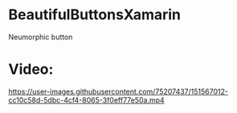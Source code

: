# BeautifulButtonsXamarin
Neumorphic button

# Video:
https://user-images.githubusercontent.com/75207437/151567012-cc10c58d-5dbc-4cf4-8065-3f0eff77e50a.mp4

